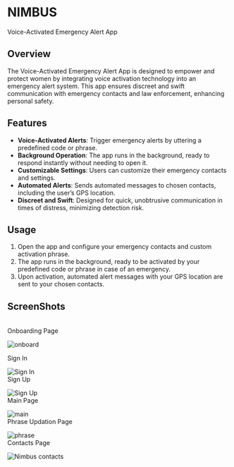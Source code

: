 

# NIMBUS
Voice-Activated Emergency Alert App 


## Overview
The Voice-Activated Emergency Alert App is designed to empower and protect women by integrating voice activation technology into an emergency alert system. This app ensures discreet and swift communication with emergency contacts and law enforcement, enhancing personal safety.

## Features
- **Voice-Activated Alerts**: Trigger emergency alerts by uttering a predefined code or phrase.
- **Background Operation**: The app runs in the background, ready to respond instantly without needing to open it.
- **Customizable Settings**: Users can customize their emergency contacts and settings.
- **Automated Alerts**: Sends automated messages to chosen contacts, including the user’s GPS location.
- **Discreet and Swift**: Designed for quick, unobtrusive communication in times of distress, minimizing detection risk.


## Usage
1. Open the app and configure your emergency contacts and custom activation phrase.
2. The app runs in the background, ready to be activated by your predefined code or phrase in case of an emergency.
3. Upon activation, automated alert messages with your GPS location are sent to your chosen contacts.

## ScreenShots
<br/>
Onboarding Page

![onboard](https://github.com/JEFRZONE/NIMBUS--Voice-Activated-Alert-App/assets/65282953/87b0da99-eae5-4b7f-8763-6e5aa13a6c52)
<br/>

Sign In

![Sign In](https://github.com/JEFRZONE/NIMBUS--Voice-Activated-Alert-App/assets/65282953/4485dd2c-97d5-452d-9eaf-449887150bda)
<br/>
Sign Up

![Sign Up](https://github.com/JEFRZONE/NIMBUS--Voice-Activated-Alert-App/assets/65282953/c9a044c2-f046-4864-9b10-a9c18669d405)
<br/>
Main Page

![main](https://github.com/JEFRZONE/NIMBUS--Voice-Activated-Alert-App/assets/65282953/2fa96a08-44fe-494b-90f0-7195c76091e6)
<br/>
Phrase Updation Page

![phrase](https://github.com/JEFRZONE/NIMBUS--Voice-Activated-Alert-App/assets/65282953/e756ffbf-ba38-4167-81a1-3e13c5c694da)
<br/>
Contacts Page

![Nimbus contacts](https://github.com/JEFRZONE/NIMBUS--Voice-Activated-Alert-App/assets/147239305/435151e3-2afe-4fd9-9088-ec799e52fef2)



